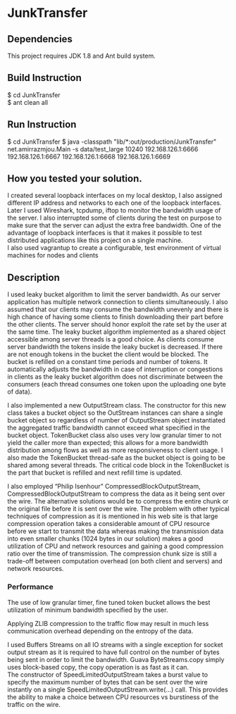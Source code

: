# JunkTransfer

## Dependencies
This project requires JDK 1.8 and Ant build system. 

## Build Instruction
$ cd JunkTransfer  
$ ant clean all  

## Run Instruction
$ cd JunkTransfer
$ java -classpath "lib/*:out/production/JunkTransfer"  
net.amirrazmjou.Main -s data/test_large 10240 192.168.126.1:6666   
192.168.126.1:6667 192.168.126.1:6668 192.168.126.1:6669  

## How you tested your solution.
I created several loopback interfaces on my local desktop, I also assigned different IP address and networks to each one of the loopback interfaces. Later I used Wireshark, tcpdump, iftop to monitor the bandwidth usage of the server. I also interrupted some of clients during the test on purpose to make sure that the server can adjust the extra free bandwidth.
One of the advantage of loopback interfaces is that it makes it possible to test distributed applications like this project on a single machine.  
I also used vagrantup to create a configurable, test environment of virtual machines for nodes and clients 

## Description
I used leaky bucket algorithm to limit the server bandwidth. As our server application has multiple network connection to clients simultaneously. I also assumed that our clients may consume the bandwidth unevenly and there is high chance of having some clients to finish downloading their part before the other clients. The server should honor exploit the rate set by the user at the same time.
The leaky bucket algorithm implemented as a shared object accessible among server threads is a good choice. As clients consume server bandwidth the tokens inside the leaky bucket is decreased. If there are not enough tokens in the bucket the client would be blocked.  The bucket is refilled on a constant time periods and number of tokens. It automatically adjusts the bandwidth in case of interruption or congestions in clients as the leaky bucket algorithm does not discriminate between the consumers (each thread consumes one token upon the uploading one byte of data).    


I also implemented a new OutputStream class. The constructor for this new class takes a bucket object so the OutStream instances can share a single bucket object so regardless of number of OutputStream object instantiated the aggregated traffic bandwidth cannot exceed what specified in the bucket object. TokenBucket class also uses very low granular timer to not yield the caller more than expected; this allows for a more bandwidth distribution among flows as well as more responsiveness to client usage.
I also made the TokenBucket thread-safe as the bucket object is going to be shared among several threads.  The critical code block in the TokenBucket is the part that bucket is refilled and next refill time is updated.   

    
I also employed “Philip Isenhour” CompressedBlockOutputStream, CompressedBlockOutputStream to compress the data as it being sent over the wire. The alternative solutions would be to compress the entire chunk or the original file before it is sent over the wire. The problem with other typical techniques of compression as it is mentioned in his web site is that large compression operation takes a considerable amount of CPU resource before we start to transmit the data whereas making the transmission data into even smaller chunks (1024 bytes in our solution) makes a good utilization of CPU and network resources and gaining a good compression ratio over the time of transmission. The compression chunk size is still a trade-off between computation overhead (on both client and servers) and network resources. 

### Performance
The use of low granular timer, fine tuned token bucket allows the best utilization of minimum bandwidth specified by the user.  

Applying ZLIB compression to the traffic flow may result in much less communication overhead depending on the entropy of the data.  

I used Buffers Streams on all IO streams with a single exception for socket output stream as it is required to have full control on the number of bytes being sent in order to limit the bandwidth.  Guava ByteStreams.copy simply uses block-based copy, the copy operation is as fast as it can.  
The constructor of SpeedLimitedOutputStream takes a burst value to specify the maximum number of bytes that can be sent over the wire instantly on a single SpeedLimitedOutputStream.write(…) call. This provides the ability to make a choice between CPU resources vs burstiness of the traffic on the wire.   


